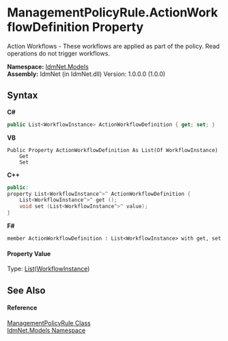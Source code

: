 # ManagementPolicyRule.ActionWorkflowDefinition Property 
 

Action Workflows - These workflows are applied as part of the policy. Read operations do not trigger workflows.

**Namespace:**&nbsp;<a href="N_IdmNet_Models">IdmNet.Models</a><br />**Assembly:**&nbsp;IdmNet (in IdmNet.dll) Version: 1.0.0.0 (1.0.0)

## Syntax

**C#**<br />
``` C#
public List<WorkflowInstance> ActionWorkflowDefinition { get; set; }
```

**VB**<br />
``` VB
Public Property ActionWorkflowDefinition As List(Of WorkflowInstance)
	Get
	Set
```

**C++**<br />
``` C++
public:
property List<WorkflowInstance^>^ ActionWorkflowDefinition {
	List<WorkflowInstance^>^ get ();
	void set (List<WorkflowInstance^>^ value);
}
```

**F#**<br />
``` F#
member ActionWorkflowDefinition : List<WorkflowInstance> with get, set

```


#### Property Value
Type: <a href="http://msdn2.microsoft.com/en-us/library/6sh2ey19" target="_blank">List</a>(<a href="T_IdmNet_Models_WorkflowInstance">WorkflowInstance</a>)

## See Also


#### Reference
<a href="T_IdmNet_Models_ManagementPolicyRule">ManagementPolicyRule Class</a><br /><a href="N_IdmNet_Models">IdmNet.Models Namespace</a><br />
